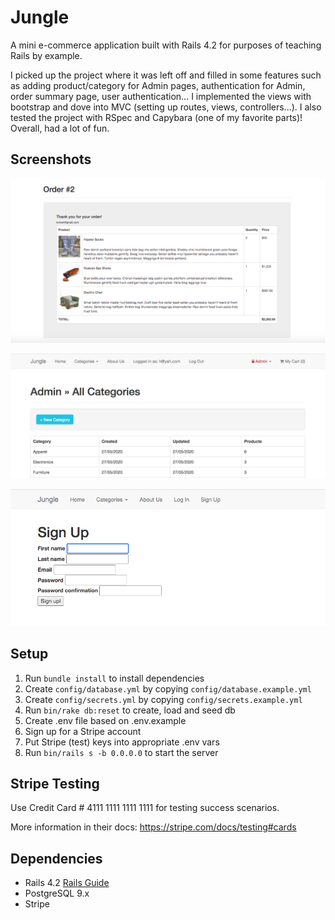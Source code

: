 # Jungle

A mini e-commerce application built with Rails 4.2 for purposes of teaching Rails by example.

I picked up the project where it was left off and filled in some features such as adding product/category for Admin pages, authentication for Admin, order summary page, user authentication... I implemented the views with bootstrap and dove into MVC (setting up routes, views, controllers...). I also tested the project with RSpec and Capybara (one of my favorite parts)! Overall, had a lot of fun. 

## Screenshots
!["Order Reciept"](https://github.com/izzybella12/jungle_project/blob/master/docs/order_reciept.png?raw=true)


!["Admin Category Page"](https://github.com/izzybella12/jungle_project/blob/master/docs/new_category_admin.png?raw=true)


!["Sign Up Form"](https://github.com/izzybella12/jungle_project/blob/master/docs/sign_up_form.png?raw=true)

## Setup

1. Run `bundle install` to install dependencies
2. Create `config/database.yml` by copying `config/database.example.yml`
3. Create `config/secrets.yml` by copying `config/secrets.example.yml`
4. Run `bin/rake db:reset` to create, load and seed db
5. Create .env file based on .env.example
6. Sign up for a Stripe account
7. Put Stripe (test) keys into appropriate .env vars
8. Run `bin/rails s -b 0.0.0.0` to start the server

## Stripe Testing

Use Credit Card # 4111 1111 1111 1111 for testing success scenarios.

More information in their docs: <https://stripe.com/docs/testing#cards>

## Dependencies

* Rails 4.2 [Rails Guide](http://guides.rubyonrails.org/v4.2/)
* PostgreSQL 9.x
* Stripe
